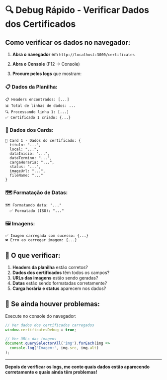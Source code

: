 # 🔍 Debug Rápido - Verificar Dados dos Certificados

## Como verificar os dados no navegador:

1. **Abra o navegador** em `http://localhost:3000/certificates`

2. **Abra o Console** (F12 → Console)

3. **Procure pelos logs** que mostram:

### 📋 Dados da Planilha:
```
📋 Headers encontrados: [...]
📊 Total de linhas de dados: ...
🔍 Processando linha 1: [...]
✅ Certificado 1 criado: {...}
```

### 📜 Dados dos Cards:
```
📜 Card 1 - Dados do certificado: {
  titulo: "...",
  local: "...",
  dataInicio: "...",
  dataTermino: "...",
  cargaHoraria: "...",
  status: "...",
  imageUrl: "...",
  fileName: "..."
}
```

### 🗺 Formatação de Datas:
```
🗺 Formatando data: "..."
  ✅ Formatado (ISO): "..."
```

### 🖼️ Imagens:
```
✅ Imagem carregada com sucesso: {...}
❌ Erro ao carregar imagem: {...}
```

## 🎯 O que verificar:

1. **Headers da planilha** estão corretos?
2. **Dados dos certificados** têm todos os campos?
3. **URLs das imagens** estão sendo geradas?
4. **Datas** estão sendo formatadas corretamente?
5. **Carga horária e status** aparecem nos dados?

## 🚨 Se ainda houver problemas:

Execute no console do navegador:
```javascript
// Ver dados dos certificados carregados
window.certificatesDebug = true;

// Ver URLs das imagens
document.querySelectorAll('img').forEach(img => 
  console.log('Imagem:', img.src, img.alt)
);
```

---
**Depois de verificar os logs, me conte quais dados estão aparecendo corretamente e quais ainda têm problemas!**